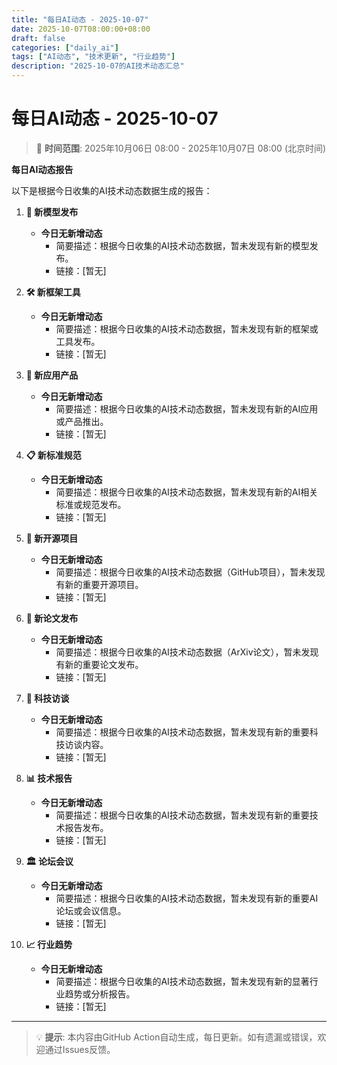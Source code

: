```yaml
---
title: "每日AI动态 - 2025-10-07"
date: 2025-10-07T08:00:00+08:00
draft: false
categories: ["daily_ai"]
tags: ["AI动态", "技术更新", "行业趋势"]
description: "2025-10-07的AI技术动态汇总"
---
```


# 每日AI动态 - 2025-10-07

> 📅 **时间范围**: 2025年10月06日 08:00 - 2025年10月07日 08:00 (北京时间)

**每日AI动态报告**

以下是根据今日收集的AI技术动态数据生成的报告：

1.  **🤖 新模型发布**
    *   **今日无新增动态**
        *   简要描述：根据今日收集的AI技术动态数据，暂未发现有新的模型发布。
        *   链接：[暂无]

2.  **🛠️ 新框架工具**
    *   **今日无新增动态**
        *   简要描述：根据今日收集的AI技术动态数据，暂未发现有新的框架或工具发布。
        *   链接：[暂无]

3.  **📱 新应用产品**
    *   **今日无新增动态**
        *   简要描述：根据今日收集的AI技术动态数据，暂未发现有新的AI应用或产品推出。
        *   链接：[暂无]

4.  **📋 新标准规范**
    *   **今日无新增动态**
        *   简要描述：根据今日收集的AI技术动态数据，暂未发现有新的AI相关标准或规范发布。
        *   链接：[暂无]

5.  **🔬 新开源项目**
    *   **今日无新增动态**
        *   简要描述：根据今日收集的AI技术动态数据（GitHub项目），暂未发现有新的重要开源项目。
        *   链接：[暂无]

6.  **📄 新论文发布**
    *   **今日无新增动态**
        *   简要描述：根据今日收集的AI技术动态数据（ArXiv论文），暂未发现有新的重要论文发布。
        *   链接：[暂无]

7.  **🎤 科技访谈**
    *   **今日无新增动态**
        *   简要描述：根据今日收集的AI技术动态数据，暂未发现有新的重要科技访谈内容。
        *   链接：[暂无]

8.  **📊 技术报告**
    *   **今日无新增动态**
        *   简要描述：根据今日收集的AI技术动态数据，暂未发现有新的重要技术报告发布。
        *   链接：[暂无]

9.  **🏛️ 论坛会议**
    *   **今日无新增动态**
        *   简要描述：根据今日收集的AI技术动态数据，暂未发现有新的重要AI论坛或会议信息。
        *   链接：[暂无]

10. **📈 行业趋势**
    *   **今日无新增动态**
        *   简要描述：根据今日收集的AI技术动态数据，暂未发现有新的显著行业趋势或分析报告。
        *   链接：[暂无]

---

> 💡 **提示**: 本内容由GitHub Action自动生成，每日更新。如有遗漏或错误，欢迎通过Issues反馈。
